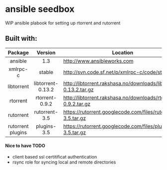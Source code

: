 # ansible seedbox

WIP ansible plabook for setting up rtorrent and rutorrent 

## Built with:
| Package | Version | Location
|:-:|:-:|-|
| ansible |  1.3 | http://www.ansibleworks.com |
| xmlrpc-c | stable | http://svn.code.sf.net/p/xmlrpc-c/code/stable/ |
| libtorrent | libtorrent-0.13.2 | http://libtorrent.rakshasa.no/downloads/libtorrent-0.13.2.tar.gz | 
| rtorrent | rtorrent-0.9.2 | http://libtorrent.rakshasa.no/downloads/rtorrent-0.9.2.tar.gz | 
| rutorrent | rutorrent-3.5 | https://rutorrent.googlecode.com/files/rutorrent-3.5.tar.gz |  
| rutorrent plugins | plugins-3.5 | https://rutorrent.googlecode.com/files/plugins-3.5.tar.gz |

#### Nice to have TODO
 * client based ssl certitificat authentication
 * rsync role for syncing local and remote directories
